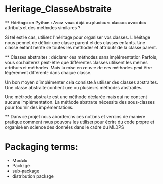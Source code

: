 # Heritage_ClasseAbstraite



** Héritage en Python : 
Avez-vous déjà eu plusieurs classes avec des attributs et des méthodes similaires ?

Si tel est le cas, utilisez l'héritage pour organiser vos classes. L'héritage nous permet de définir une classe parent et des classes enfants. Une classe enfant hérite de toutes les méthodes et attributs de la classe parent.

** Classes abstraites : déclarer des méthodes sans implémentation
Parfois, vous souhaiterez peut-être que différentes classes utilisent les mêmes attributs et méthodes. Mais la mise en œuvre de ces méthodes peut être légèrement différente dans chaque classe.

Un bon moyen d’implémenter cela consiste à utiliser des classes abstraites. Une classe abstraite contient une ou plusieurs méthodes abstraites.

Une méthode abstraite est une méthode déclarée mais qui ne contient aucune implémentation. La méthode abstraite nécessite des sous-classes pour fournir des implémentations.


** Dans ce projet nous aborderons ces notions et verrons de manière pratique comment nous pouvons  les utiliser pour écrire du code propre et organisé en science des données dans le cadre du MLOPS 



# Packaging terms:
- Module 
- Package
- sub-package
- distribution package 